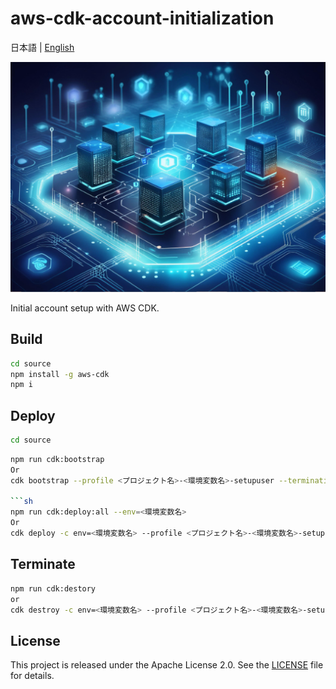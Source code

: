 # aws-cdk-account-initialization

日本語 | [English](README.md)

![banner](banner.png)

Initial account setup with AWS CDK.

## Build

```sh
cd source
npm install -g aws-cdk
npm i
```

## Deploy

```sh
cd source
```

```sh
npm run cdk:bootstrap
Or
cdk bootstrap --profile <プロジェクト名>-<環境変数名>-setupuser --termination-protection true -c env=<環境変数名>

```sh
npm run cdk:deploy:all --env=<環境変数名>
Or
cdk deploy -c env=<環境変数名> --profile <プロジェクト名>-<環境変数名>-setupuser --version-reporting false --path-metadata false --asset-metadatafalsedeploy
```

## Terminate

```sh
npm run cdk:destory
or
cdk destroy -c env=<環境変数名> --profile <プロジェクト名>-<環境変数名>-setupuser
```

## License

This project is released under the Apache License 2.0. See the [LICENSE](LICENSE) file for details.
